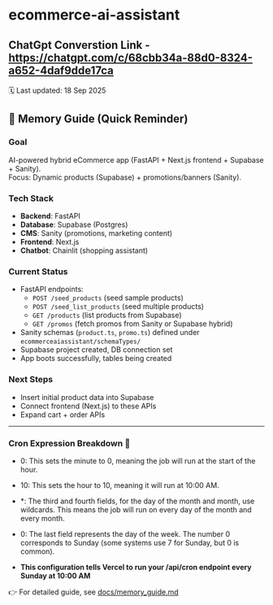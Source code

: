 # ecommerce-ai-assistant

## ChatGpt Converstion Link - https://chatgpt.com/c/68cbb34a-88d0-8324-a652-4daf9dde17ca

🗓️ Last updated: 18 Sep 2025

## 📖 Memory Guide (Quick Reminder)

### Goal
AI-powered hybrid eCommerce app (FastAPI + Next.js frontend + Supabase + Sanity).  
Focus: Dynamic products (Supabase) + promotions/banners (Sanity).

### Tech Stack
- **Backend**: FastAPI  
- **Database**: Supabase (Postgres)  
- **CMS**: Sanity (promotions, marketing content)  
- **Frontend**: Next.js  
- **Chatbot**: Chainlit (shopping assistant)

### Current Status
- FastAPI endpoints:  
  - `POST /seed_products` (seed sample products)  
  - `POST /seed_list_products` (seed multiple products)  
  - `GET /products` (list products from Supabase)  
  - `GET /promos` (fetch promos from Sanity or Supabase hybrid)  
- Sanity schemas (`product.ts`, `promo.ts`) defined under `ecommerceaiassistant/schemaTypes/`  
- Supabase project created, DB connection set  
- App boots successfully, tables being created  

### Next Steps
- Insert initial product data into Supabase  
- Connect frontend (Next.js) to these APIs  
- Expand cart + order APIs  

---

### Cron Expression Breakdown 📅
- 0: This sets the minute to 0, meaning the job will run at the start of the hour.

- 10: This sets the hour to 10, meaning it will run at 10:00 AM.

- *: The third and fourth fields, for the day of the month and month, use wildcards. This means the job will run on every day of the month and every month.

- 0: The last field represents the day of the week. The number 0 corresponds to Sunday (some systems use 7 for Sunday, but 0 is common).
- **This configuration tells Vercel to run your /api/cron endpoint every Sunday at 10:00 AM**

👉 For detailed guide, see [docs/memory_guide.md](./MEMORY_GUIDE.md)
